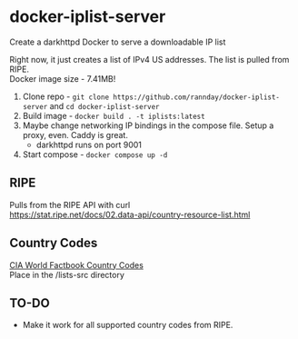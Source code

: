 # docker-iplist-server
Create a darkhttpd Docker to serve a downloadable IP list  

Right now, it just creates a list of IPv4 US addresses. The list is pulled from RIPE.  
Docker image size - 7.41MB!  

1. Clone repo - `git clone https://github.com/rannday/docker-iplist-server` and `cd docker-iplist-server`  
2. Build image - `docker build . -t iplists:latest`  
3. Maybe change networking IP bindings in the compose file. Setup a proxy, even. Caddy is great.  
    * darkhttpd runs on port 9001
4. Start compose - `docker compose up -d`  

## RIPE
Pulls from the RIPE API with curl    
https://stat.ripe.net/docs/02.data-api/country-resource-list.html
## Country Codes
[CIA World Factbook Country Codes](https://www.cia.gov/the-world-factbook/references/country-data-codes/)  
Place in the /lists-src directory
## TO-DO
* Make it work for all supported country codes from RIPE.